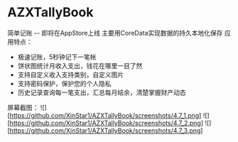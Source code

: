 # AZXTallyBook
简单记账 -- 即将在AppStore上线
主要用CoreData实现数据的持久本地化保存
应用特点：
- 极速记账，5秒钟记下一笔帐
- 饼状图统计月收入支出，钱花在哪里一目了然
- 支持自定义收入支持类别，自定义图片
- 支持密码保护，保护您的个人隐私
- 历史记录查询每一笔支出，汇总每月结余，清楚掌握财产动态

屏幕截图：
![][https://github.com/XinStar1/AZXTallyBook/screenshots/4.7_1.png]
![][https://github.com/XinStar1/AZXTallyBook/screenshots/4.7_2.png]
![][https://github.com/XinStar1/AZXTallyBook/screenshots/4.7_3.png]

